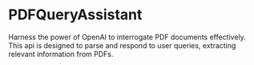 # PDFQueryAssistant
Harness the power of OpenAI to interrogate PDF documents effectively. This api is designed to parse and respond to user queries, extracting relevant information from PDFs.
